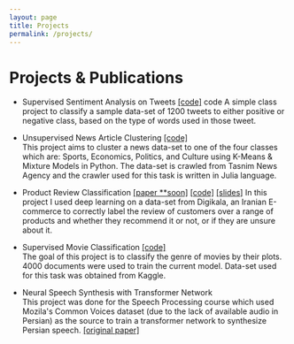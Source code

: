 ```yaml
---
layout: page
title: Projects
permalink: /projects/
---
```


# Projects & Publications
* Supervised Sentiment Analysis on Tweets [[code]](https://github.com/erfan226/Supervised-Sentiment-Analysis-on-Tweets) <span class="badge pink">code</span>
<span class="more-desc">A simple class project to classify a sample data-set of 1200 tweets to either positive or negative class, based on the type of words used in those tweet.</span>

* Unsupervised News Article Clustering [[code]](https://github.com/erfan226/Unsupervised-News-Article-Clustering)  
<span class="more-desc">This project aims to cluster a news data-set to one of the four classes which are: Sports, Economics, Politics, and Culture using K-Means & Mixture Models in Python. The data-set is crawled from Tasnim News Agency and the crawler used for this task is written in Julia language.</span>

* Product Review Classification [[paper **soon]](#) [[code]](https://github.com/erfan226/Product-Review-Classification) [[slides]](https://github.com/erfan226/erfan226.github.io/blob/master/res/Product_Review_Classification_slides.pdf)
<span class="more-desc">In this project I used deep learning on a data-set from Digikala, an Iranian E-commerce to correctly label the review of customers over a range of products and whether they recommend it or not, or if they are unsure about it.</span>

* Supervised Movie Classification [[code]](https://github.com/erfan226/Supervised-Movie-Classification)  
<span class="more-desc">The goal of this project is to classify the genre of movies by their plots. 4000 documents were used to train the current model. Data-set used for this task was obtained from Kaggle.</span>

* Neural Speech Synthesis with Transformer Network      
<span class="more-desc">This project was done for the Speech Processing course which used Mozila's Common Voices dataset (due to the lack of available audio in Persian) as the source to train a transformer network to synthesize Persian speech.</span> [[original paper]](https://arxiv.org/abs/1809.08895)
